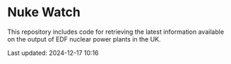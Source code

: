 # Nuke Watch

This repository includes code for retrieving the latest information available on the output of EDF nuclear power plants in the UK.

Last updated: 2024-12-17 10:16